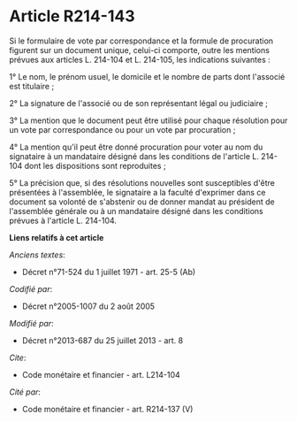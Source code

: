 # Article R214-143

Si le formulaire de vote par correspondance et la formule de procuration figurent sur un document unique, celui-ci comporte,
outre les mentions prévues aux articles L. 214-104 et L. 214-105, les indications suivantes : 

1° Le nom, le prénom usuel, le domicile et le nombre de parts dont l'associé est titulaire ; 

2° La signature de l'associé ou de son représentant légal ou judiciaire ; 

3° La mention que le document peut être utilisé pour chaque résolution pour un vote par correspondance ou pour un vote par
procuration ; 

4° La mention qu'il peut être donné procuration pour voter au nom du signataire à un mandataire désigné dans les conditions
de l'article L. 214-104 dont les dispositions sont reproduites ; 

5° La précision que, si des résolutions nouvelles sont susceptibles d'être présentées à l'assemblée, le signataire a la
faculté d'exprimer dans ce document sa volonté de s'abstenir ou de donner mandat au président de l'assemblée générale ou à un
mandataire désigné dans les conditions prévues à l'article L. 214-104.

**Liens relatifs à cet article**

_Anciens textes_:

  - Décret n°71-524 du 1 juillet 1971 - art. 25-5 (Ab)

_Codifié par_:

  - Décret n°2005-1007 du 2 août 2005

_Modifié par_:

  - Décret n°2013-687 du 25 juillet 2013 - art. 8

_Cite_:

  - Code monétaire et financier - art. L214-104

_Cité par_:

  - Code monétaire et financier - art. R214-137 (V)

